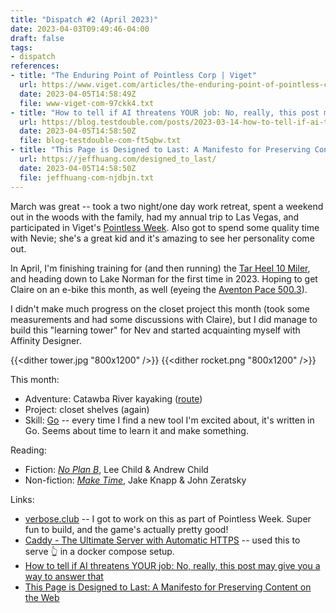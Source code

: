 ```yaml
---
title: "Dispatch #2 (April 2023)"
date: 2023-04-03T09:49:46-04:00
draft: false
tags:
- dispatch
references:
- title: "The Enduring Point of Pointless Corp | Viget"
  url: https://www.viget.com/articles/the-enduring-point-of-pointless-corp/
  date: 2023-04-05T14:58:49Z
  file: www-viget-com-97ckk4.txt
- title: "How to tell if AI threatens YOUR job: No, really, this post may give you a way to answer that"
  url: https://blog.testdouble.com/posts/2023-03-14-how-to-tell-if-ai-threatens-your-job/
  date: 2023-04-05T14:58:50Z
  file: blog-testdouble-com-ft5qbw.txt
- title: "This Page is Designed to Last: A Manifesto for Preserving Content on the Web"
  url: https://jeffhuang.com/designed_to_last/
  date: 2023-04-05T14:58:50Z
  file: jeffhuang-com-njdbjn.txt
---
```


March was great -- took a two night/one day work retreat, spent a weekend out in the woods with the family, had my annual trip to Las Vegas, and participated in Viget's [Pointless Week][1]. Also got to spend some quality time with Nevie; she's a great kid and it's amazing to see her personality come out.

<!--more-->

In April, I'm finishing training for (and then running) the [Tar Heel 10 Miler][2], and heading down to Lake Norman for the first time in 2023. Hoping to get Claire on an e-bike this month, as well (eyeing the [Aventon Pace 500.3][3]).

[1]: https://www.viget.com/articles/the-enduring-point-of-pointless-corp/
[2]: https://capstoneraces.com/tar-heel-10-miler/
[3]: https://www.aventon.com/products/pace500-3-step-through-ebike?variant=42381879279811

I didn't make much progress on the closet project this month (took some measurements and had some discussions with Claire), but I did manage to build this "learning tower" for Nev and started acquainting myself with Affinity Designer.

{{<dither tower.jpg "800x1200" />}}
{{<dither rocket.png "800x1200" />}}


This month:

* Adventure: Catawba River kayaking ([route][4])
* Project: closet shelves (again)
* Skill: [Go][5] -- every time I find a new tool I'm excited about, it's written in Go. Seems about time to learn it and make something.

[4]: catawba.pdf
[5]: https://go.dev/

Reading:

* Fiction: [_No Plan B_][6], Lee Child & Andrew Child
* Non-fiction: [_Make Time_][7], Jake Knapp & John Zeratsky

[6]: https://bookshop.org/p/books/no-plan-b-a-jack-reacher-novel-lee-child/18543325?ean=9781984818546
[7]: https://bookshop.org/p/books/make-time-how-to-focus-on-what-matters-every-day-jake-knapp/12094196?ean=9780525572428

Links:

* [verbose.club][8] -- I got to work on this as part of Pointless Week. Super fun to build, and the game's actually pretty good!
* [Caddy - The Ultimate Server with Automatic HTTPS][9] -- used this to serve 👆 in a docker compose setup.
* [How to tell if AI threatens YOUR job: No, really, this post may give you a way to answer that][10]
* [This Page is Designed to Last: A Manifesto for Preserving Content on the Web][11]

[8]: https://verbose.club/
[9]: https://caddyserver.com/
[10]: https://blog.testdouble.com/posts/2023-03-14-how-to-tell-if-ai-threatens-your-job/
[11]: https://jeffhuang.com/designed_to_last/
